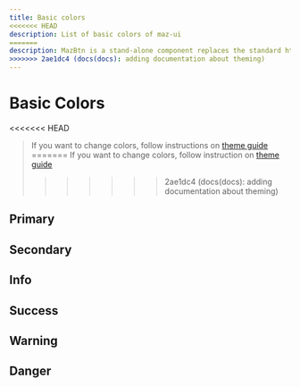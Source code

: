 ```yaml
---
title: Basic colors
<<<<<<< HEAD
description: List of basic colors of maz-ui
=======
description: MazBtn is a stand-alone component replaces the standard html button with a beautiful design system. Many options like colors, sizes, disabled state, loading state, includes icons. Support of router-link and nuxt-link
>>>>>>> 2ae1dc4 (docs(docs): adding documentation about theming)
---
```


# Basic Colors

<<<<<<< HEAD
> If you want to change colors, follow instructions on [theme guide](/guide/theme.md)
=======
> If you want to change colors, follow instruction on [theme guide](/guide/theme.md)
>>>>>>> 2ae1dc4 (docs(docs): adding documentation about theming)

## Primary

<ColorContainer color="primary" hex="#1e90ff" />

## Secondary

<ColorContainer color="secondary" hex="#1cd1a1" />

## Info

<ColorContainer color="info" hex="#17a2b8" />

## Success

<ColorContainer color="success" hex="#9acd32" />

## Warning

<ColorContainer color="warning" hex="#fcb731" />

## Danger

<ColorContainer color="danger" hex="#ff6d6a" />
